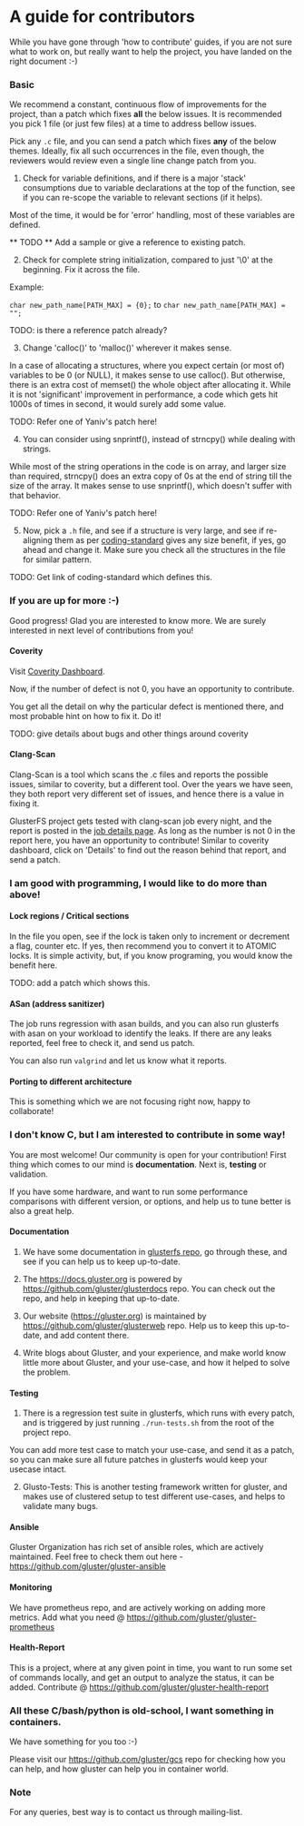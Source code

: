 # A guide for contributors

While you have gone through 'how to contribute' guides, if you are
not sure what to work on, but really want to help the project, you
have landed on the right document :-)

### Basic

We recommend a constant, continuous flow of improvements for the
project, than a patch which fixes **all** the below issues. It is
recommended you pick 1 file (or just few files) at a time to address
bellow issues.

Pick any `.c` file, and you can send a patch which fixes **any** of
the below themes. Ideally, fix all such occurrences in the file, even
though, the reviewers would review even a single line change patch
from you.

1. Check for variable definitions, and if there is a major 'stack'
consumptions due to variable declarations at the top of the function,
see if you can re-scope the variable to relevant sections (if it helps).

Most of the time, it would be for 'error' handling, most of these
variables are defined.

** TODO ** Add a sample or give a reference to existing patch.

2. Check for complete string initialization, compared to just '\0' at
the beginning. Fix it across the file.

Example:

`char new_path_name[PATH_MAX] = {0};` to `char new_path_name[PATH_MAX] = "";`

TODO: is there a reference patch already?

3. Change 'calloc()' to 'malloc()' wherever it makes sense.

In a case of allocating a structures, where you expect certain (or most of)
variables to be 0 (or NULL), it makes sense to use calloc(). But otherwise,
there is an extra cost of memset() the whole object after allocating it.
While it is not 'significant' improvement in performance, a code which gets
hit 1000s of times in second, it would surely add some value.

TODO: Refer one of Yaniv's patch here!

4. You can consider using snprintf(), instead of strncpy() while dealing
with strings.

While most of the string operations in the code is on array, and larger
size than required, strncpy() does an extra copy of 0s at the end of
string till the size of the array. It makes sense to use snprintf(),
which doesn't suffer with that behavior.

TODO: Refer one of Yaniv's patch here!

5. Now, pick a `.h` file, and see if a structure is very large, and see
if re-aligning them as per [coding-standard]() gives any size benefit,
if yes, go ahead and change it. Make sure you check all the structures
in the file for similar pattern.

TODO: Get link of coding-standard which defines this.

### If you are up for more :-)

Good progress! Glad you are interested to know more. We are surely interested
in next level of contributions from you!

#### Coverity

Visit [Coverity Dashboard](https://scan.coverity.com/projects/gluster-glusterfs?tab=overview).

Now, if the number of defect is not 0, you have an opportunity to contribute.

You get all the detail on why the particular defect is mentioned there, and
most probable hint on how to fix it. Do it!

TODO: give details about bugs and other things around coverity

#### Clang-Scan

Clang-Scan is a tool which scans the .c files and reports the possible issues,
similar to coverity, but a different tool. Over the years we have seen, they
both report very different set of issues, and hence there is a value in fixing it.

GlusterFS project gets tested with clang-scan job every night, and the report is
posted in the [job details page](). As long as the number is not 0 in the report
here, you have an opportunity to contribute! Similar to coverity dashboard, click
on 'Details' to find out the reason behind that report, and send a patch.


### I am good with programming, I would like to do more than above!

#### Lock regions / Critical sections

In the file you open, see if the lock is taken only to increment or decrement
a flag, counter etc. If yes, then recommend you to convert it to ATOMIC locks.
It is simple activity, but, if you know programing, you would know the benefit
here.

TODO: add a patch which shows this.

#### ASan (address sanitizer)

The job runs regression with asan builds, and you can also run glusterfs with
asan on your workload to identify the leaks. If there are any leaks reported,
feel free to check it, and send us patch.

You can also run `valgrind` and let us know what it reports.

#### Porting to different architecture

This is something which we are not focusing right now, happy to collaborate!


### I don't know C, but I am interested to contribute in some way!

You are most welcome! Our community is open for your contribution! First thing
which comes to our mind is **documentation**. Next is, **testing** or validation.

If you have some hardware, and want to run some performance comparisons with
different version, or options, and help us to tune better is also a great help.

#### Documentation

1. We have some documentation in [glusterfs repo](../), go through these, and
see if you can help us to keep up-to-date.

2. The https://docs.gluster.org is powered by https://github.com/gluster/glusterdocs
repo. You can check out the repo, and help in keeping that up-to-date.

3. Our website (https://gluster.org) is maintained by https://github.com/gluster/glusterweb
repo. Help us to keep this up-to-date, and add content there.

4. Write blogs about Gluster, and your experience, and make world know little
more about Gluster, and your use-case, and how it helped to solve the problem.


#### Testing

1. There is a regression test suite in glusterfs, which runs with every patch, and is
triggered by just running `./run-tests.sh` from the root of the project repo.

You can add more test case to match your use-case, and send it as a patch, so you
can make sure all future patches in glusterfs would keep your usecase intact.

2. Glusto-Tests: This is another testing framework written for gluster, and makes
use of clustered setup to test different use-cases, and helps to validate many bugs.

#### Ansible

Gluster Organization has rich set of ansible roles, which are actively maintained.
Feel free to check them out here - https://github.com/gluster/gluster-ansible

#### Monitoring

We have prometheus repo, and are actively working on adding more metrics. Add what
you need @ https://github.com/gluster/gluster-prometheus

#### Health-Report

This is a project, where at any given point in time, you want to run some set of commands locally, and get an output to analyze the status, it can be added. Contribute @ https://github.com/gluster/gluster-health-report

### All these C/bash/python is old-school, I want something in containers.

We have something for you too :-)

Please visit our https://github.com/gluster/gcs repo for checking how you can help,
and how gluster can help you in container world.


### Note

For any queries, best way is to contact us through mailing-list.
